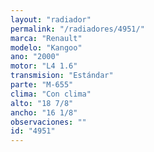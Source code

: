 ```yaml
---
layout: "radiador"
permalink: "/radiadores/4951/"
marca: "Renault"
modelo: "Kangoo"
ano: "2000"
motor: "L4 1.6"
transmision: "Estándar"
parte: "M-655"
clima: "Con clima"
alto: "18 7/8"
ancho: "16 1/8"
observaciones: ""
id: "4951"
---
```


